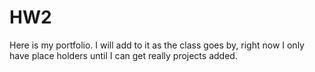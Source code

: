 # HW2
Here is my portfolio. I will add to it as the class goes by, right now I only have place holders until I can get really projects added. 